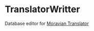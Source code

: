 # TranslatorWritter
Database editor for [Moravian Translator](https://github.com/GeftGames/moravskyprekladac/tree/main)
